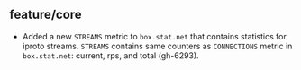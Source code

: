 ## feature/core

 * Added a new `STREAMS` metric to `box.stat.net` that contains statistics
   for iproto streams. `STREAMS` contains same counters as `CONNECTIONS`
   metric in `box.stat.net`: current, rps, and total (gh-6293).
